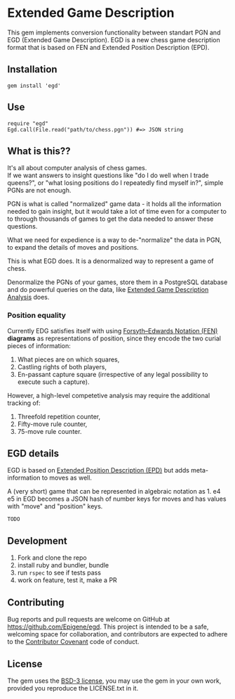 # Extended Game Description
This gem implements conversion functionality between standart PGN and EGD (Extended Game Description).
EGD is a new chess game description format that is based on FEN and Extended Position Description (EPD).  

## Installation

```
gem install 'egd'
```

## Use

```
require "egd"
Egd.call(File.read("path/to/chess.pgn")) #=> JSON string
```

## What is this??

It's all about computer analysis of chess games.  
If we want answers to insight questions like "do I do well when I trade queens?",
or "what losing positions do I repeatedly find myself in?", simple PGNs are not enough.  

PGN is what is called "normalized" game data - it holds all the information needed to
gain insight, but it would take a lot of time even for a computer to to through thousands of games
to get the data needed to answer these questions.

What we need for expedience is a way to de-"normalize" the data in PGN, to expand the details of moves and positions.  

This is what EGD does. It is a denormalized way to represent a game of chess.

Denormalize the PGNs of your games, store them in a PostgreSQL database and do powerful queries on the data, like [Extended Game Description Analysis](TODO) does.

### Position equality
Currently EDG satisfies itself with using [Forsyth–Edwards Notation (FEN)](https://en.wikipedia.org/wiki/Forsyth%E2%80%93Edwards_Notation) __diagrams__ as representations of position, since they encode the two curial pieces of information:

1. What pieces are on which squares,
2. Castling rights of both players,
2. En-passant capture square (irrespective of any legal possibility to execute such a capture).

However, a high-level competetive analysis may require the additional tracking of:
1. Threefold repetition counter,
3. Fifty-move rule counter,
4. 75-move rule counter.

## EGD details

EGD is based on [Extended Position Description (EPD)](https://chessprogramming.wikispaces.com/Extended+Position+Description)
but adds meta-information to moves as well.  

A (very short) game that can be represented in algebraic notation as 1. e4 e5
in EGD becomes a JSON hash of number keys for moves and has values with "move" and "position" keys.

```
TODO
```

## Development

1. Fork and clone the repo
2. install ruby and bundler, bundle
3. run `rspec` to see if tests pass
4. work on feature, test it, make a PR

## Contributing

Bug reports and pull requests are welcome on GitHub at https://github.com/Epigene/egd. This project is intended to be a safe, welcoming space for collaboration, and contributors are expected to adhere to the [Contributor Covenant](http://contributor-covenant.org) code of conduct.

## License

The gem uses the [BSD-3 license](https://opensource.org/licenses/BSD-3-Clause),
you may use the gem in your own work, provided you reproduce the LICENSE.txt in it.  
